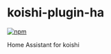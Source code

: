 # koishi-plugin-ha

[![npm](https://img.shields.io/npm/v/koishi-plugin-ha?style=flat-square)](https://www.npmjs.com/package/koishi-plugin-ha)

Home Assistant for koishi
